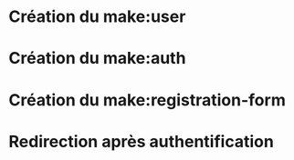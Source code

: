 # Création du make:user
# Création du make:auth
# Création du make:registration-form
# Redirection après authentification